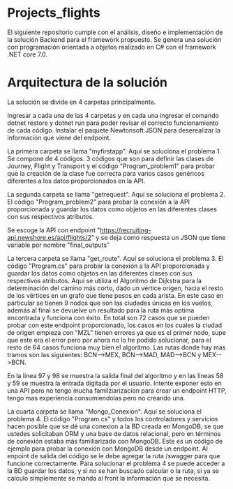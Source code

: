 # Projects_flights

El siguiente repositorio cumple con el análisis, diseño e implementación de la solución Backend para el framework propuesto.
Se genera una solución con programación orientada a objetos realizado en C# con el framework .NET core 7.0.

# Arquitectura de la solución

La solución se divide en 4 carpetas principalmente.

Ingresar a cada una de las 4 carpetas y en cada una ingresar el comando dotnet restore y dotnet run para poder revisar el correcto funcionamiento de cada código.
Instalar el paquete Newtonsoft.JSON para deserealizar la información que viene del endpoint.

La primera carpeta se llama "myfirstapp". Aquí se soluciona el problema 1. Se compone de 4 códigos. 3 códigos que son para definir las clases de Journey, 
Flight y Transport y el código "Program_problem1" para probar que la creación de la clase fue correcta para varios casos genéricos diferentes a los 
datos proporcionados en la API.

La segunda carpeta se llama "getrequest". Aquí se soluciona el problema 2. El código "Program_problem2" para probar la conexión a la API proporcionada y guardar
los datos como objetos en las diferentes clases con sus respectivos atributos.

Se escoge la API con endpoint "https://recruiting-api.newshore.es/api/flights/2" y se deja como respuesta un JSON que tiene variable por nombre "final_outputs"


La tercera carpeta se llama "get_route". Aquí se soluciona el problema 3. El código "Program.cs" para probar la conexión a la API proporcionada y guardar
los datos como objetos en las diferentes clases con sus respectivos atributos. Aqui se utiliza el Algoritmo de Dijkstra para la determinación del camino más
corto, dado un vértice origen, hacia el resto de los vértices en un grafo que tiene pesos en cada arista. En este caso en particular se tienen 9 nodos que son
las ciudades únicas en los vuelos, además al final se devuelve un resultado para la ruta más optima encontrada y funciona con éxito. En total son 72 casos que se pueden
probar con este endpoint proporcionado, los casos en los cuales la ciudad de origen empieza con "MZL" tienen errores ya que es el primer nodo, supe que este era el 
error pero por ahora no lo he podido solucionar, para el resto de 64 casos funciona muy bien el algoritmo. Las rutas donde hay mas tramos son las siguientes: BCN-->MEX,
BCN-->MAD, MAD-->BCN y MEX-->BCN. 

En la linea 97 y 98 se muestra la salida final del algoritmo y en las lineas 58 y 59 se muestra la entrada digitada por el usuario. Intente exponer esto en una API
pero no tengo mucha familziarizacion para crear un endpoint HTTP, tengo mas experiencia consumiendolas pero no creando una.

La cuarta carpeta se llama "Mongo_Conexion". Aquí se soluciona el problema 4. El código "Program.cs" y todos los controladores y servicios hacen posible que se dé
una conexion a la BD creada en MongoDB, se que ustedes solicitaban ORM y una base de datos relacional, pero en términos de conexión estaba más familiarizado con MongoDB.
Este es un código de ejemplo para probar la conexión con MongoDB desde un endpoint. Al enpoint de salida del código se le debe agregar la ruta /swagger para que 
funcione correctamente. Para solucionar el problema 4 se puede acceder a la BD guardar los datos, y si no se han buscado calcular o la ruta, si ya se calculo
simplemente se manda al front la información que se necesita.




